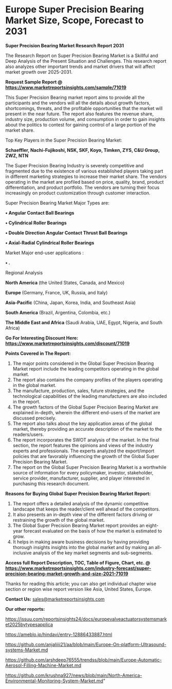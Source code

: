# Europe Super Precision Bearing Market Size, Scope, Forecast to 2031

<strong>Super Precision Bearing Market Research Report 2031</strong>

The Research Report on Super Precision Bearing Market is a Skillful and Deep Analysis of the Present Situation and Challenges. This research report also analyzes other important trends and market drivers that will affect market growth over 2025-2031.

<strong>Request Sample Report @ <a href=https://www.marketreportsinsights.com/sample/71019>https://www.marketreportsinsights.com/sample/71019</a></strong>

This Super Precision Bearing market report aims to provide all the participants and the vendors will all the details about growth factors, shortcomings, threats, and the profitable opportunities that the market will present in the near future. The report also features the revenue share, industry size, production volume, and consumption in order to gain insights about the politics to contest for gaining control of a large portion of the market share.

Top Key Players in the Super Precision Bearing Market:

<strong>Schaeffler, Nachi-Fujikoshi, NSK, SKF, Koyo, Timken, ZYS, C&U Group, ZWZ, NTN</strong>

The Super Precision Bearing Industry is severely competitive and fragmented due to the existence of various established players taking part in different marketing strategies to increase their market share. The vendors operating in the market are profiled based on price, quality, brand, product differentiation, and product portfolio. The vendors are turning their focus increasingly on product customization through customer interaction.

Super Precision Bearing Market Major Types are:

<strong>• Angular Contact Ball Bearings

• Cylindrical Roller Bearings

• Double Direction Angular Contact Thrust Ball Bearings

• Axial-Radial Cylindrical Roller Bearings</strong>

Market Major end-user applications :

<strong>• .</strong>

Regional Analysis

</u><strong><b>North America</b></strong> (the United States, Canada, and Mexico)

<strong><b>Europe </b></strong>(Germany, France, UK, Russia, and Italy)

<strong><b>Asia-Pacific</b></strong> (China, Japan, Korea, India, and Southeast Asia)

<strong><b>South America</b></strong> (Brazil, Argentina, Colombia, etc.)

<strong><b>The Middle East and Africa</b></strong> (Saudi Arabia, UAE, Egypt, Nigeria, and South Africa)

<strong>Go For Interesting Discount Here: <a href=https://www.marketreportsinsights.com/discount/71019>https://www.marketreportsinsights.com/discount/71019</a></strong>

<strong>Points Covered in The Report:</strong>
<ol>
  <li>The major points considered in the Global Super Precision Bearing Market report include the leading competitors operating in the global market.</li>
  <li>The report also contains the company profiles of the players operating in the global market.</li>
  <li>The manufacture, production, sales, future strategies, and the technological capabilities of the leading manufacturers are also included in the report.</li>
  <li>The growth factors of the Global Super Precision Bearing Market are explained in-depth, wherein the different end-users of the market are discussed precisely.</li>
  <li>The report also talks about the key application areas of the global market, thereby providing an accurate description of the market to the readers/users.</li>
  <li>The report incorporates the SWOT analysis of the market. In the final section, the report features the opinions and views of the industry experts and professionals. The experts analyzed the export/import policies that are favorably influencing the growth of the Global Super Precision Bearing Market.</li>
  <li>The report on the Global Super Precision Bearing Market is a worthwhile source of information for every policymaker, investor, stakeholder, service provider, manufacturer, supplier, and player interested in purchasing this research document.</li>
</ol>
<strong>Reasons for Buying Global Super Precision Bearing Market Report:</strong>

<ol>
  <li>The report offers a detailed analysis of the dynamic competitive landscape that keeps the reader/client well ahead of the competitors.</li>
  <li>It also presents an in-depth view of the different factors driving or restraining the growth of the global market.</li>
  <li>The Global Super Precision Bearing Market report provides an eight-year forecast evaluated on the basis of how the market is estimated to grow.</li>
  <li>It helps in making aware business decisions by having providing thorough insights insights into the global market and by making an all-inclusive analysis of the key market segments and sub-segments.</li>
</ol>
<strong>Access full Report Description, TOC, Table of Figure, Chart, etc. @ <a href=https://www.marketreportsinsights.com/industry-forecast/super-precision-bearing-market-growth-and-size-2021-71019>https://www.marketreportsinsights.com/industry-forecast/super-precision-bearing-market-growth-and-size-2021-71019</a></strong>


Thanks for reading this article; you can also get individual chapter wise section or region wise report version like Asia, United States, Europe.

<strong>Contact Us:</strong>
sales@marketreportsinsights.com

<strong>Our other reports:</strong>

<a href=https://issuu.com/reportsinsights24/docs/europevalveactuatorsystemsmarket2025bytypesapplica>https://issuu.com/reportsinsights24/docs/europevalveactuatorsystemsmarket2025bytypesapplica</a>

<a href=https://ameblo.jp/hindavi/entry-12886433887.html>https://ameblo.jp/hindavi/entry-12886433887.html</a>

<a href=https://github.com/anjaliiii21/aa/blob/main/Europe-On-platform-Ultrasound-systems-Market.md>https://github.com/anjaliiii21/aa/blob/main/Europe-On-platform-Ultrasound-systems-Market.md</a>

<a href=https://github.com/arshdeep76555/trendss/blob/main/Europe-Automatic-Aerosol-Filling-Machine-Market.md>https://github.com/arshdeep76555/trendss/blob/main/Europe-Automatic-Aerosol-Filling-Machine-Market.md</a>

<a href=https://github.com/krushna927/news/blob/main/North-America-Environmental-Monitoring-System-Market.md>https://github.com/krushna927/news/blob/main/North-America-Environmental-Monitoring-System-Market.md</a>"
